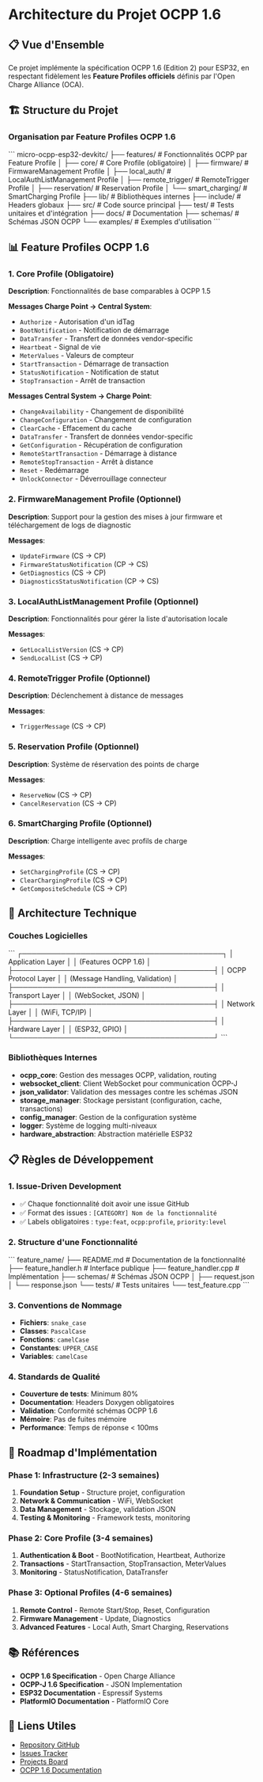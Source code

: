 # Architecture du Projet OCPP 1.6

## 📋 Vue d'Ensemble

Ce projet implémente la spécification OCPP 1.6 (Edition 2) pour ESP32, en respectant fidèlement les **Feature Profiles officiels** définis par l'Open Charge Alliance (OCA).

## 🏗️ Structure du Projet

### Organisation par Feature Profiles OCPP 1.6

\`\`\`
micro-ocpp-esp32-devkitc/
├── features/                    # Fonctionnalités OCPP par Feature Profile
│   ├── core/                   # Core Profile (obligatoire)
│   ├── firmware/               # FirmwareManagement Profile
│   ├── local_auth/            # LocalAuthListManagement Profile
│   ├── remote_trigger/        # RemoteTrigger Profile
│   ├── reservation/           # Reservation Profile
│   └── smart_charging/        # SmartCharging Profile
├── lib/                       # Bibliothèques internes
├── include/                   # Headers globaux
├── src/                       # Code source principal
├── test/                      # Tests unitaires et d'intégration
├── docs/                      # Documentation
├── schemas/                   # Schémas JSON OCPP
└── examples/                  # Exemples d'utilisation
\`\`\`

## 📊 Feature Profiles OCPP 1.6

### 1. Core Profile (Obligatoire)
**Description**: Fonctionnalités de base comparables à OCPP 1.5

**Messages Charge Point → Central System**:
- `Authorize` - Autorisation d'un idTag
- `BootNotification` - Notification de démarrage
- `DataTransfer` - Transfert de données vendor-specific
- `Heartbeat` - Signal de vie
- `MeterValues` - Valeurs de compteur
- `StartTransaction` - Démarrage de transaction
- `StatusNotification` - Notification de statut
- `StopTransaction` - Arrêt de transaction

**Messages Central System → Charge Point**:
- `ChangeAvailability` - Changement de disponibilité
- `ChangeConfiguration` - Changement de configuration
- `ClearCache` - Effacement du cache
- `DataTransfer` - Transfert de données vendor-specific
- `GetConfiguration` - Récupération de configuration
- `RemoteStartTransaction` - Démarrage à distance
- `RemoteStopTransaction` - Arrêt à distance
- `Reset` - Redémarrage
- `UnlockConnector` - Déverrouillage connecteur

### 2. FirmwareManagement Profile (Optionnel)
**Description**: Support pour la gestion des mises à jour firmware et téléchargement de logs de diagnostic

**Messages**:
- `UpdateFirmware` (CS → CP)
- `FirmwareStatusNotification` (CP → CS)
- `GetDiagnostics` (CS → CP)
- `DiagnosticsStatusNotification` (CP → CS)

### 3. LocalAuthListManagement Profile (Optionnel)
**Description**: Fonctionnalités pour gérer la liste d'autorisation locale

**Messages**:
- `GetLocalListVersion` (CS → CP)
- `SendLocalList` (CS → CP)

### 4. RemoteTrigger Profile (Optionnel)
**Description**: Déclenchement à distance de messages

**Messages**:
- `TriggerMessage` (CS → CP)

### 5. Reservation Profile (Optionnel)
**Description**: Système de réservation des points de charge

**Messages**:
- `ReserveNow` (CS → CP)
- `CancelReservation` (CS → CP)

### 6. SmartCharging Profile (Optionnel)
**Description**: Charge intelligente avec profils de charge

**Messages**:
- `SetChargingProfile` (CS → CP)
- `ClearChargingProfile` (CS → CP)
- `GetCompositeSchedule` (CS → CP)

## 🔧 Architecture Technique

### Couches Logicielles

\`\`\`
┌─────────────────────────────────────────┐
│           Application Layer             │
│        (Features OCPP 1.6)            │
├─────────────────────────────────────────┤
│           OCPP Protocol Layer          │
│     (Message Handling, Validation)     │
├─────────────────────────────────────────┤
│          Transport Layer               │
│        (WebSocket, JSON)               │
├─────────────────────────────────────────┤
│          Network Layer                 │
│           (WiFi, TCP/IP)               │
├─────────────────────────────────────────┤
│         Hardware Layer                 │
│           (ESP32, GPIO)                │
└─────────────────────────────────────────┘
\`\`\`

### Bibliothèques Internes

- **ocpp_core**: Gestion des messages OCPP, validation, routing
- **websocket_client**: Client WebSocket pour communication OCPP-J
- **json_validator**: Validation des messages contre les schémas JSON
- **storage_manager**: Stockage persistant (configuration, cache, transactions)
- **config_manager**: Gestion de la configuration système
- **logger**: Système de logging multi-niveaux
- **hardware_abstraction**: Abstraction matérielle ESP32

## 📋 Règles de Développement

### 1. Issue-Driven Development
- ✅ Chaque fonctionnalité doit avoir une issue GitHub
- ✅ Format des issues : `[CATEGORY] Nom de la fonctionnalité`
- ✅ Labels obligatoires : `type:feat`, `ocpp:profile`, `priority:level`

### 2. Structure d'une Fonctionnalité
\`\`\`
feature_name/
├── README.md              # Documentation de la fonctionnalité
├── feature_handler.h      # Interface publique
├── feature_handler.cpp    # Implémentation
├── schemas/              # Schémas JSON OCPP
│   ├── request.json
│   └── response.json
└── tests/                # Tests unitaires
    └── test_feature.cpp
\`\`\`

### 3. Conventions de Nommage
- **Fichiers**: `snake_case`
- **Classes**: `PascalCase`
- **Fonctions**: `camelCase`
- **Constantes**: `UPPER_CASE`
- **Variables**: `camelCase`

### 4. Standards de Qualité
- **Couverture de tests**: Minimum 80%
- **Documentation**: Headers Doxygen obligatoires
- **Validation**: Conformité schémas OCPP 1.6
- **Mémoire**: Pas de fuites mémoire
- **Performance**: Temps de réponse < 100ms

## 🚀 Roadmap d'Implémentation

### Phase 1: Infrastructure (2-3 semaines)
1. **Foundation Setup** - Structure projet, configuration
2. **Network & Communication** - WiFi, WebSocket
3. **Data Management** - Stockage, validation JSON
4. **Testing & Monitoring** - Framework tests, monitoring

### Phase 2: Core Profile (3-4 semaines)
1. **Authentication & Boot** - BootNotification, Heartbeat, Authorize
2. **Transactions** - StartTransaction, StopTransaction, MeterValues
3. **Monitoring** - StatusNotification, DataTransfer

### Phase 3: Optional Profiles (4-6 semaines)
1. **Remote Control** - Remote Start/Stop, Reset, Configuration
2. **Firmware Management** - Update, Diagnostics
3. **Advanced Features** - Local Auth, Smart Charging, Reservations

## 📚 Références

- **OCPP 1.6 Specification** - Open Charge Alliance
- **OCPP-J 1.6 Specification** - JSON Implementation
- **ESP32 Documentation** - Espressif Systems
- **PlatformIO Documentation** - PlatformIO Core

## 🔗 Liens Utiles

- [Repository GitHub](https://github.com/benoit-bremaud/micro-ocpp-esp32-devkitc)
- [Issues Tracker](https://github.com/benoit-bremaud/micro-ocpp-esp32-devkitc/issues)
- [Projects Board](https://github.com/users/benoit-bremaud/projects)
- [OCPP 1.6 Documentation](./OCPP_1.6_documentation/)
